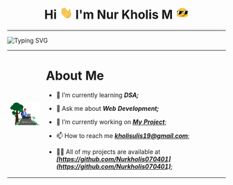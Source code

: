 <!-- <img width=100% src="./assets/coding.gif" /> -->

<h1 align="center"><b>Hi <img src="./assets/Hi.gif" alt="👋" width="30px"/> I'm Nur Kholis M <img src="./assets/emoji.gif" alt="😎" width="30px"/></b></h1>

---

![Typing SVG](https://readme-typing-svg.herokuapp.com/?lines=A+passionate+developer;Always+learning)

<table>
<tr>
<td><img align="left" width="300px" src="./assets/coding-in-forest.svg" /></td>
<td>
<!--About Me-->

# About Me

<!-- - 👯 I’m looking to collaborate on []() -->
<!-- - 🤝 I’m looking for help with []() -->
- 🌱 I’m currently learning ***DSA;***  

- 💬 Ask me about ***Web Development;***
- 🔭 I’m currently working on ***[My Project](https://github.com/Nurkholis070401)***;
- 📫 How to reach me ***<a href="kholisulis19@gmail.com">kholisulis19@gmail.com</a>***;
- 👨‍💻 All of my projects are available at ***[https://github.com/Nurkholis070401](https://github.com/Nurkholis070401)***;
<!-- - 📝 I regularly write articles on -->
<!-- - 📄 Know about my experiences [](Resume) -->
</td>
</tr>
</table>
